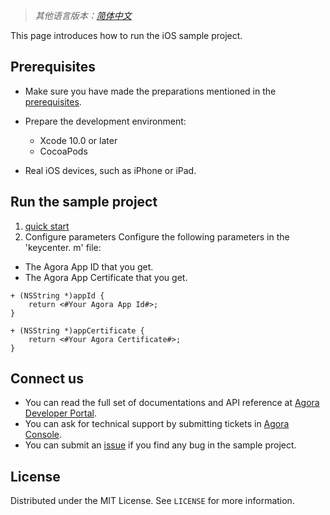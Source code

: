 > *其他语言版本：[简体中文](README.zh.md)*

This page introduces how to run the iOS sample project.
## Prerequisites 

- Make sure you have made the preparations mentioned in the  [prerequisites](https://docs.agora.io/en/agora-class/agora_class_prep?platform=iOS).
- Prepare the development environment:
  - Xcode 10.0 or later
  - CocoaPods

- Real iOS devices, such as iPhone or iPad.

## Run the sample project
1. [quick start](https://docs.agora.io/en/agora-class/agora_class_quickstart_ios?platform=iOS)
2. Configure parameters
Configure the following parameters in the 'keycenter. m' file:
- The Agora App ID that you get.
- The Agora App Certificate that you get.

```
+ (NSString *)appId {
    return <#Your Agora App Id#>;
}

+ (NSString *)appCertificate {
    return <#Your Agora Certificate#>;
}
```

## Connect us

- You can read the full set of documentations and API reference at [Agora Developer Portal](https://docs.agora.io/en/).
- You can ask for technical support by submitting tickets in [Agora Console](https://dashboard.agora.io/). 
- You can submit an [issue](https://github.com/AgoraIO-Usecase/eEducation/issues) if you find any bug in the sample project. 

## License

Distributed under the MIT License. See `LICENSE` for more information.
